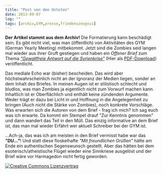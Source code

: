 ```yaml
---
title: "Post von den Untoten"
date: 2013-09-07
log: ""
tags: [archiv,GYM,presse,friedenszeugnis]
---
```

**Der Artikel stammt aus dem Archiv!** Die Formatierung kann beschädigt sein.
Es gibt nicht viel, was man (öffentlich) von Aktivitäten des GYM (German Yearly Meeting) mitbekommt. Jetzt sind die Zombies seid langen mal wieder aus ihrer Gruft gestiegen und haben ein <i>Offener Brief</i> zum Thema <a href="http://www.rgdf.de/index.php/aktuelles/173-quaeker-draengen-auf-eine-gewaltfreie-antwort-auf-die-syrienkrise"><i>"Gewaltfreie Antwort auf die Syrienkrise"</i></a> (Hier als <a href="http://www.rgdf.de/images/Aktuelles/OffenerBriefSyrienkonflikt.pdf">PDF-Download</a>) veröffentlicht.
<!--break-->
 Das mediale Echo war (bisher) bescheiden. Das wird aber höchstwahrscheinlich nicht an der Ignoranz der Medien liegen, sonder an dem Inhalt des Briefes. In meinen Augen ist er stilistisch schlecht und bludlos, was man Zombies ja eigentlich nicht zum Vorwurf machen kann. Inhaltlich ist er Oberflächlich und enthält keine zündenden Argumente. Weder trägt er dazu bei Licht in und Hoffnung in die Angelegenheit zu bringen (Auch nicht die Stärke von Zombies), noch konkrete Vorschläge. Was erwarten sich die Autoren von dem Brief - frag ich mich? Ich sag euch was ich erwarte. Da kommt ein Stempel drauf "Zur Kenntnis genommen" und dann wandert das Teil in den Müll. Das einzig informative an dem Brief ist, das man mal wieder Erfährt wer aktuell Schreiber bei der GYM ist.

...Ach-ja, das was ich am meisten in den Brief vermisst habe war das **<i>"DU..."</i>**! Und statt diese floskelhafte  <i>"Mit freundlichen Grüßen"</i> hätte am Ende ein authentischen Segenswunsch gestellt. Aber das hätten bei dem esoterisch/atheistische Flügel wieder eine Sinnkriese ausgelöst und der Brief wäre vor Harmagedon nicht fertig geworden.


<a rel="license" href="http://creativecommons.org/licenses/by-sa/3.0/"><img alt="Creative Commons Lizenzvertrag" style="border-width:0" src="http://i.creativecommons.org/l/by-sa/3.0/88x31.png" /></a>
